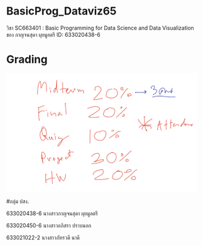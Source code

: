 # BasicProg_Dataviz65
วิชา SC663401 : Basic Programming for Data Science and Data Visualization ของ กาญจนสุดา ผุยมูลตรี 
ID: 633020438-6


# Grading

![Grading image](Grading.jpg)


#กลุ่ม ปสง.

633020438-6	นางสาวกาญจนสุดา ผุยมูลตรี

633020450-6	นางสาวอภิสรา ปราบนอก

633021022-2	นางสาวภัทรวดี นาดี
